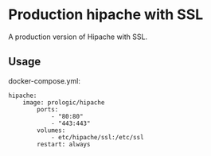 Production hipache with SSL
===========================

A production version of Hipache with SSL.

Usage
-----

docker-compose.yml:

``` sourceCode
hipache:
    image: prologic/hipache
        ports:
            - "80:80"
            - "443:443"
        volumes:
            - etc/hipache/ssl:/etc/ssl
        restart: always
```
